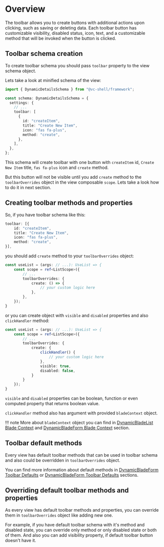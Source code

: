 # Overview
The toolbar allows you to create buttons with additional actions upon clicking, such as saving or deleting data. Each toolbar button has customizable visibility, disabled status, icon, text, and a customizable method that will be invoked when the button is clicked.

## Toolbar schema creation
To create toolbar schema you should pass `toolbar` property to the view schema object.

Lets take a look at minified schema of the view:

```typescript
import { DynamicDetailsSchema } from "@vc-shell/framework";

const schema: DynamicDetailsSchema = {
  settings: {
    // ...
    toolbar: [
      {
        id: "createItem",
        title: "Create New Item",
        icon: "fas fa-plus",
        method: "create",
      },
    ],
  },
};
```

This schema will create toolbar with one button with `createItem` id, `Create New Item` title, `fas fa-plus` icon and `create` method.

But this button will not be visible until you add `create` method to the `toolbarOverrides` object in the view composable `scope`. Lets take a look how to do it in next section.

## Creating toolbar methods and properties

So, if you have toolbar schema like this:

```typescript
toolbar: [{
    id: "createItem",
    title: "Create New Item",
    icon: "fas fa-plus",
    method: "create",
}],
```

you should add `create` method to your `toolbarOverrides` object:

```typescript
const useList = (args: // ...): UseList => {
    const scope = ref<ListScope>({
        // ...
        toolbarOverrides: {
            create: () => {
                // your custom logic here
            },
        },
    });
}
```

or you can create object with `visible` and `disabled` properties and also `clickHandler` method:

```typescript
const useList = (args: // ...): UseList => {
    const scope = ref<ListScope>({
        // ...
        toolbarOverrides: {
            create: {
                clickHandler() {
                    // your custom logic here
                },
                visible: true,
                disabled: false,
            }
        }
    });
}
```

`visible` and `disabled` properties can be boolean, function or even computed property that returns boolean value.

`clickHandler` method also has argument with provided `bladeContext` object.

!!! note
    More about `bladeContext` object you can find in [DynamicBladeList Blade Context](./views/DynamicBladeList.md#dynamicbladelist-blade-context) and  [DynamicBladeForm Blade Context](./views/DynamicBladeForm.md#dynamicbladeform-blade-context) section.

## Toolbar default methods
Every view has default toolbar methods that can be used in toolbar schema and also could be overridden in `toolbarOverrides` object.

You can find more information about default methods in [DynamicBladeForm Toolbar Defaults](../default-methods.md) or [DynamicBladeForm Toolbar Defaults](../default-methods.md) sections.

## Overriding default toolbar methods and properties
As every view has default toolbar methods and properties, you can override them in `toolbarOverrides` object like adding new one.

For example, if you have default toolbar schema with it's method and disabled state, you can override only method or only disabled state or both of them. And also you can add visibility property, if default toolbar button doesn't have it.
